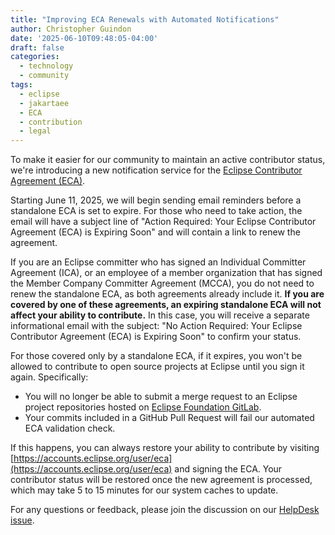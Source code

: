 ```yaml
---
title: "Improving ECA Renewals with Automated Notifications"
author: Christopher Guindon
date: '2025-06-10T09:48:05-04:00'
draft: false
categories:
  - technology
  - community
tags:
  - eclipse
  - jakartaee
  - ECA
  - contribution
  - legal
---
```


To make it easier for our community to maintain an active contributor status, we're introducing a new notification service for the [Eclipse Contributor Agreement (ECA)](https://www.eclipse.org/legal/eca/).

Starting June 11, 2025, we will begin sending email reminders before a standalone ECA is set to expire. For those who need to take action, the email will have a subject line of "Action Required: Your Eclipse Contributor Agreement (ECA) is Expiring Soon" and will contain a link to renew the agreement.

If you are an Eclipse committer who has signed an Individual Committer Agreement (ICA), or an employee of a member organization that has signed the Member Company Committer Agreement (MCCA), you do not need to renew the standalone ECA, as both agreements already include it. **If you are covered by one of these agreements, an expiring standalone ECA will not affect your ability to contribute.** In this case, you will receive a separate informational email with the subject: "No Action Required: Your Eclipse Contributor Agreement (ECA) is Expiring Soon" to confirm your status.

For those covered only by a standalone ECA, if it expires, you won't be allowed to contribute to open source projects at Eclipse until you sign it again. Specifically:

* You will no longer be able to submit a merge request to an Eclipse project repositories hosted on [Eclipse Foundation GitLab](https://gitlab.eclipse.org/eclipse).
* Your commits included in a GitHub Pull Request will fail our automated ECA validation check.

If this happens, you can always restore your ability to contribute by visiting [https://accounts.eclipse.org/user/eca](https://accounts.eclipse.org/user/eca) and signing the ECA. Your contributor status will be restored once the new agreement is processed, which may take 5 to 15 minutes for our system caches to update.

For any questions or feedback, please join the discussion on our [HelpDesk issue](https://gitlab.eclipse.org/eclipsefdn/helpdesk/-/issues/6222).